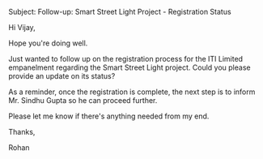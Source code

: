 Subject: Follow-up: Smart Street Light Project - Registration Status

Hi Vijay,

Hope you're doing well.

Just wanted to follow up on the registration process for the ITI Limited empanelment regarding the Smart Street Light project. Could you please provide an update on its status?

As a reminder, once the registration is complete, the next step is to inform Mr. Sindhu Gupta so he can proceed further.

Please let me know if there's anything needed from my end.

Thanks,

Rohan